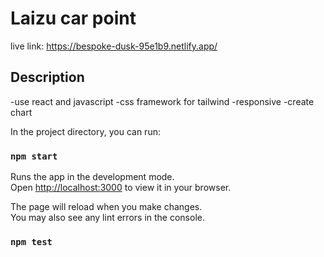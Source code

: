 # Laizu car point

live link: https://bespoke-dusk-95e1b9.netlify.app/

## Description
-use react and javascript
-css framework for tailwind
-responsive
-create chart

In the project directory, you can run:

### `npm start`

Runs the app in the development mode.\
Open [http://localhost:3000](http://localhost:3000) to view it in your browser.

The page will reload when you make changes.\
You may also see any lint errors in the console.

### `npm test`

